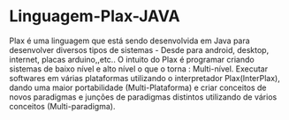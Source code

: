 # Linguagem-Plax-JAVA
Plax é uma linguagem que está sendo desenvolvida em Java para desenvolver diversos tipos de sistemas - Desde para android, desktop, internet, placas arduino,,etc.. O intuito do Plax é programar criando sistemas de baixo nível e alto nível o que o torna : Multi-nível. Executar softwares em várias plataformas utilizando o interpretador Plax(InterPlax), dando uma maior portabilidade (Multi-Plataforma) e criar conceitos de novos paradigmas e junções de paradigmas distintos utilizando de vários conceitos (Multi-paradigma).
